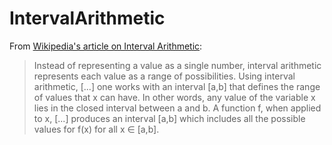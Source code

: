 # IntervalArithmetic

From [Wikipedia's article on Interval Arithmetic](https://en.wikipedia.org/wiki/Interval_arithmetic):
> Instead of representing a value as a single number, interval arithmetic represents each value as a range of possibilities.
> Using interval arithmetic, [...] one works with an interval [a,b] that defines the range of values that x can have. In other words, any value of the variable x lies in the closed interval between a and b.
> A function f, when applied to x, [...] produces an interval [a,b] which includes all the possible values for f(x) for all x ∈ [a,b].

